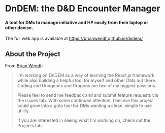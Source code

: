 # DnDEM: the D&D Encounter Manager
#### A tool for DMs to manage initiative and HP easily from their laptop or other device.
The full web app is available at https://brianwendt.github.io/dndem/

## About the Project
From [Brian Wendt](https://www.linkedin.com/in/brianwendtarizona/ "Brian Wendt"):
> I'm working on DnDEM as a way of learning the React.js framework while also building a helpful tool for myself and other DMs out there. Coding and Dungeons and Dragons are two of my biggest passions.
>
> Please feel to send me feedback and and submit feature requests via the Issues tab. With some continued attention, I believe this project could grow into a goto tool for DMs wanting a clean, simple to use utility.
>
> If you are interested in seeing what I'm working on, check out the Projects tab.
